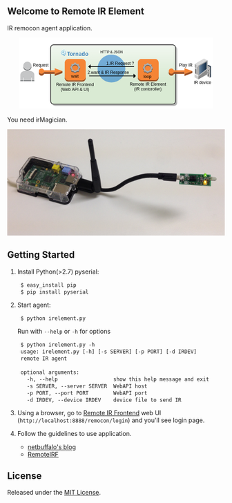 ## Welcome to Remote IR Element

IR remocon agent application.

<div align="center"><img src="./images/overview.png" /></div>

You need irMagician.

<div align="center"><img src="./images/irMagicianRPi.png" /></div>

## Getting Started

1. Install Python(>2.7) pyserial:

        $ easy_install pip
        $ pip install pyserial

2. Start agent:

        $ python irelement.py

   Run with `--help` or `-h` for options

        $ python irelement.py -h
        usage: irelement.py [-h] [-s SERVER] [-p PORT] [-d IRDEV]
        remote IR agent

        optional arguments:
          -h, --help                  show this help message and exit
          -s SERVER, --server SERVER  WebAPI host
          -p PORT, --port PORT        WebAPI port
          -d IRDEV, --device IRDEV    device file to send IR


3. Using a browser, go to [Remote IR Frontend](https://github.com/netbuffalo/RemoteIRF) web UI (`http://localhost:8888/remocon/login`) and you'll see login page.

4. Follow the guidelines to use application.

    * [netbuffalo's blog](http://netbuffalo.doorblog.jp/archives/4873455.html)
    * [RemoteIRF](https://github.com/netbuffalo/RemoteIRF)


## License

Released under the [MIT License](http://www.opensource.org/licenses/MIT).

